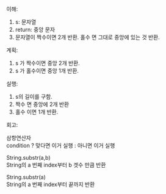 이해: 
1. s: 문자열
2. return: 중앙 문자
3. 문자열이 짝수이면 2개 반환. 홀수 면 그대로 중앙에 있는 것 반환.

계획:  
1. s 가 짝수이면 중앙 2개 반환.
2. s 가 홀수이면 중앙 1개 반환.

실행:
1. s의 길이를 구함.
2. 짝수 면 중앙에 2개 반환
3. 홀수 이면 1개 반환.

회고:

삼항연산자  
condition ? 맞다면 이거 실행 : 아니면 이거 실행

String.substr(a,b)  
String의 a 번째 index부터 b 겟수 만큼 반환

String.substr(a)  
String의 a 번째 index부터 끝까지 반환
